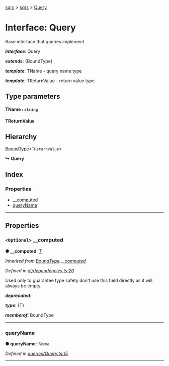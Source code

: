[sqrs](../README.md) > [sqrs](../modules/sqrs.md) > [Query](../interfaces/sqrs.query.md)

# Interface: Query

Base interface that queries implement

*__interface__*: Query

*__extends__*: {BoundType}

*__template__*: TName - query name type

*__template__*: TReturnValue - return value type

## Type parameters
#### TName :  `string`
#### TReturnValue 
## Hierarchy

 [BoundType](sqrs.boundtype.md)<`TReturnValue`>

**↳ Query**

## Index

### Properties

* [__computed](sqrs.query.md#__computed)
* [queryName](sqrs.query.md#queryname)

---

## Properties

<a id="__computed"></a>

### `<Optional>` __computed

**● __computed**: *[T]()*

*Inherited from [BoundType](sqrs.boundtype.md).[__computed](sqrs.boundtype.md#__computed)*

*Defined in [di/dependencies.ts:20](https://github.com/rkostrzewski/sqrs/blob/2a5a94e/packages/sqrs/src/di/dependencies.ts#L20)*

Used only to guarantee type safety don't use this field directly as it will always be empty.

*__deprecated__*:
 

*__type__*: {T}

*__memberof__*: BoundType

___
<a id="queryname"></a>

###  queryName

**● queryName**: *`TName`*

*Defined in [queries/Query.ts:15](https://github.com/rkostrzewski/sqrs/blob/2a5a94e/packages/sqrs/src/queries/Query.ts#L15)*

___

